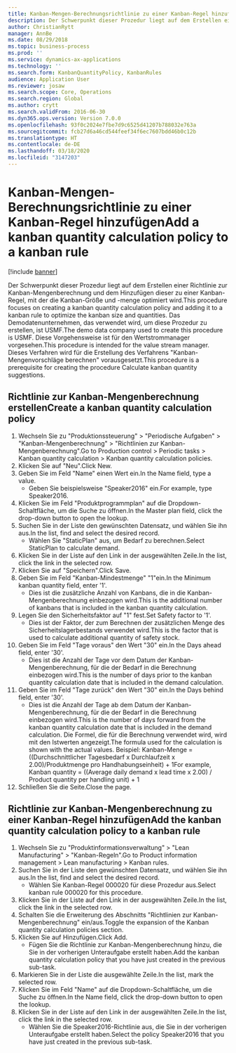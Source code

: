 ```yaml
---
title: Kanban-Mengen-Berechnungsrichtlinie zu einer Kanban-Regel hinzufügen
description: Der Schwerpunkt dieser Prozedur liegt auf dem Erstellen einer Richtlinie zur Kanban-Mengenberechnung und dem Hinzufügen dieser zu einer Kanban-Regel, mit der die Kanban-Größe und -menge optimiert wird.
author: ChristianRytt
manager: AnnBe
ms.date: 08/29/2018
ms.topic: business-process
ms.prod: ''
ms.service: dynamics-ax-applications
ms.technology: ''
ms.search.form: KanbanQuantityPolicy, KanbanRules
audience: Application User
ms.reviewer: josaw
ms.search.scope: Core, Operations
ms.search.region: Global
ms.author: crytt
ms.search.validFrom: 2016-06-30
ms.dyn365.ops.version: Version 7.0.0
ms.openlocfilehash: 93f0c2024e7fbe7d9c6525d41207b788032e763a
ms.sourcegitcommit: fcb27d6a46cd544feef34f6ec7607bdd46b0c12b
ms.translationtype: HT
ms.contentlocale: de-DE
ms.lasthandoff: 03/18/2020
ms.locfileid: "3147203"
---
```

# <a name="add-a-kanban-quantity-calculation-policy-to-a-kanban-rule"></a><span data-ttu-id="a4388-103">Kanban-Mengen-Berechnungsrichtlinie zu einer Kanban-Regel hinzufügen</span><span class="sxs-lookup"><span data-stu-id="a4388-103">Add a kanban quantity calculation policy to a kanban rule</span></span>

[!include [banner](../../includes/banner.md)]

<span data-ttu-id="a4388-104">Der Schwerpunkt dieser Prozedur liegt auf dem Erstellen einer Richtlinie zur Kanban-Mengenberechnung und dem Hinzufügen dieser zu einer Kanban-Regel, mit der die Kanban-Größe und -menge optimiert wird.</span><span class="sxs-lookup"><span data-stu-id="a4388-104">This procedure focuses on creating a kanban quantity calculation policy and adding it to a kanban rule to optimize the kanban size and quantities.</span></span> <span data-ttu-id="a4388-105">Das Demodatenunternehmen, das verwendet wird, um diese Prozedur zu erstellen, ist USMF.</span><span class="sxs-lookup"><span data-stu-id="a4388-105">The demo data company used to create this procedure is USMF.</span></span> <span data-ttu-id="a4388-106">Diese Vorgehensweise ist für den Wertstrommanager vorgesehen.</span><span class="sxs-lookup"><span data-stu-id="a4388-106">This procedure is intended for the value stream manager.</span></span> <span data-ttu-id="a4388-107">Dieses Verfahren wird für die Erstellung des Verfahrens "Kanban-Mengenvorschläge berechnen" vorausgesetzt.</span><span class="sxs-lookup"><span data-stu-id="a4388-107">This procedure is a prerequisite for creating the procedure Calculate kanban quantity suggestions.</span></span> 


## <a name="create-a-kanban-quantity-calculation-policy"></a><span data-ttu-id="a4388-108">Richtlinie zur Kanban-Mengenberechnung erstellen</span><span class="sxs-lookup"><span data-stu-id="a4388-108">Create a kanban quantity calculation policy</span></span>
1. <span data-ttu-id="a4388-109">Wechseln Sie zu "Produktionssteuerung" > "Periodische Aufgaben" > "Kanban-Mengenberechnung" > "Richtlinien zur Kanban-Mengenberechnung".</span><span class="sxs-lookup"><span data-stu-id="a4388-109">Go to Production control > Periodic tasks > Kanban quantity calculation > Kanban quantity calculation policies.</span></span>
2. <span data-ttu-id="a4388-110">Klicken Sie auf "Neu".</span><span class="sxs-lookup"><span data-stu-id="a4388-110">Click New.</span></span>
3. <span data-ttu-id="a4388-111">Geben Sie im Feld "Name" einen Wert ein.</span><span class="sxs-lookup"><span data-stu-id="a4388-111">In the Name field, type a value.</span></span>
    * <span data-ttu-id="a4388-112">Geben Sie beispielsweise "Speaker2016" ein.</span><span class="sxs-lookup"><span data-stu-id="a4388-112">For example, type Speaker2016.</span></span>  
4. <span data-ttu-id="a4388-113">Klicken Sie im Feld "Produktprogrammplan" auf die Dropdown-Schaltfläche, um die Suche zu öffnen.</span><span class="sxs-lookup"><span data-stu-id="a4388-113">In the Master plan field, click the drop-down button to open the lookup.</span></span>
5. <span data-ttu-id="a4388-114">Suchen Sie in der Liste den gewünschten Datensatz, und wählen Sie ihn aus.</span><span class="sxs-lookup"><span data-stu-id="a4388-114">In the list, find and select the desired record.</span></span>
    * <span data-ttu-id="a4388-115">Wählen Sie "StaticPlan" aus, um Bedarf zu berechnen.</span><span class="sxs-lookup"><span data-stu-id="a4388-115">Select StaticPlan to calculate demand.</span></span>  
6. <span data-ttu-id="a4388-116">Klicken Sie in der Liste auf den Link in der ausgewählten Zeile.</span><span class="sxs-lookup"><span data-stu-id="a4388-116">In the list, click the link in the selected row.</span></span>
7. <span data-ttu-id="a4388-117">Klicken Sie auf "Speichern".</span><span class="sxs-lookup"><span data-stu-id="a4388-117">Click Save.</span></span>
8. <span data-ttu-id="a4388-118">Geben Sie im Feld "Kanban-Mindestmenge" "1"ein.</span><span class="sxs-lookup"><span data-stu-id="a4388-118">In the Minimum kanban quantity field, enter '1'.</span></span>
    * <span data-ttu-id="a4388-119">Dies ist die zusätzliche Anzahl von Kanbans, die in die Kanban-Mengenberechnung einbezogen wird.</span><span class="sxs-lookup"><span data-stu-id="a4388-119">This is the additional number of kanbans that is included in the kanban quantity calculation.</span></span>  
9. <span data-ttu-id="a4388-120">Legen Sie den Sicherheitsfaktor auf "1" fest.</span><span class="sxs-lookup"><span data-stu-id="a4388-120">Set Safety factor to '1'.</span></span>
    * <span data-ttu-id="a4388-121">Dies ist der Faktor, der zum Berechnen der zusätzlichen Menge des Sicherheitslagerbestands verwendet wird.</span><span class="sxs-lookup"><span data-stu-id="a4388-121">This is the factor that is used to calculate additional quantity of safety stock.</span></span>  
10. <span data-ttu-id="a4388-122">Geben Sie im Feld "Tage voraus" den Wert "30" ein.</span><span class="sxs-lookup"><span data-stu-id="a4388-122">In the Days ahead field, enter '30'.</span></span>
    * <span data-ttu-id="a4388-123">Dies ist die Anzahl der Tage vor dem Datum der Kanban-Mengenberechnung, für die der Bedarf in die Berechnung einbezogen wird.</span><span class="sxs-lookup"><span data-stu-id="a4388-123">This is the number of days prior to the kanban quantity calculation date that is included in the demand calculation.</span></span>  
11. <span data-ttu-id="a4388-124">Geben Sie im Feld "Tage zurück" den Wert "30" ein.</span><span class="sxs-lookup"><span data-stu-id="a4388-124">In the Days behind field, enter '30'.</span></span>
    * <span data-ttu-id="a4388-125">Dies ist die Anzahl der Tage ab dem Datum der Kanban-Mengenberechnung, für die der Bedarf in die Berechnung einbezogen wird.</span><span class="sxs-lookup"><span data-stu-id="a4388-125">This is the number of days forward from the kanban quantity calculation date that is included in the demand calculation.</span></span>  <span data-ttu-id="a4388-126">Die Formel, die für die Berechnung verwendet wird, wird mit den Istwerten angezeigt.</span><span class="sxs-lookup"><span data-stu-id="a4388-126">The formula used for the calculation is shown with the actual values.</span></span> <span data-ttu-id="a4388-127">Beispiel: Kanban-Menge = ((Durchschnittlicher Tagesbedarf x Durchlaufzeit x 2.00)/Produktmenge pro Handhabungseinheit) + 1</span><span class="sxs-lookup"><span data-stu-id="a4388-127">For example,  Kanban quantity = ((Average daily demand x lead time x 2.00) / Product quantity per handling unit) + 1</span></span>  
12. <span data-ttu-id="a4388-128">Schließen Sie die Seite.</span><span class="sxs-lookup"><span data-stu-id="a4388-128">Close the page.</span></span>

## <a name="add-the-kanban-quantity-calculation-policy-to-a-kanban-rule"></a><span data-ttu-id="a4388-129">Richtlinie zur Kanban-Mengenberechnung zu einer Kanban-Regel hinzufügen</span><span class="sxs-lookup"><span data-stu-id="a4388-129">Add the kanban quantity calculation policy to a kanban rule</span></span>
1. <span data-ttu-id="a4388-130">Wechseln Sie zu "Produktinformationsverwaltung" > "Lean Manufacturing" > "Kanban-Regeln".</span><span class="sxs-lookup"><span data-stu-id="a4388-130">Go to Product information management > Lean manufacturing > Kanban rules.</span></span>
2. <span data-ttu-id="a4388-131">Suchen Sie in der Liste den gewünschten Datensatz, und wählen Sie ihn aus.</span><span class="sxs-lookup"><span data-stu-id="a4388-131">In the list, find and select the desired record.</span></span>
    * <span data-ttu-id="a4388-132">Wählen Sie Kanban-Regel 000020 für diese Prozedur aus.</span><span class="sxs-lookup"><span data-stu-id="a4388-132">Select kanban rule 000020 for this procedure.</span></span>  
3. <span data-ttu-id="a4388-133">Klicken Sie in der Liste auf den Link in der ausgewählten Zeile.</span><span class="sxs-lookup"><span data-stu-id="a4388-133">In the list, click the link in the selected row.</span></span>
4. <span data-ttu-id="a4388-134">Schalten Sie die Erweiterung des Abschnitts "Richtlinien zur Kanban-Mengenberechnung" ein/aus.</span><span class="sxs-lookup"><span data-stu-id="a4388-134">Toggle the expansion of the Kanban quantity calculation policies section.</span></span>
5. <span data-ttu-id="a4388-135">Klicken Sie auf Hinzufügen.</span><span class="sxs-lookup"><span data-stu-id="a4388-135">Click Add.</span></span>
    * <span data-ttu-id="a4388-136">Fügen Sie die Richtlinie zur Kanban-Mengenberechnung hinzu, die Sie in der vorherigen Unteraufgabe erstellt haben.</span><span class="sxs-lookup"><span data-stu-id="a4388-136">Add the kanban quantity calculation policy that you have just created in the previous sub-task.</span></span>  
6. <span data-ttu-id="a4388-137">Markieren Sie in der Liste die ausgewählte Zeile.</span><span class="sxs-lookup"><span data-stu-id="a4388-137">In the list, mark the selected row.</span></span>
7. <span data-ttu-id="a4388-138">Klicken Sie im Feld "Name" auf die Dropdown-Schaltfläche, um die Suche zu öffnen.</span><span class="sxs-lookup"><span data-stu-id="a4388-138">In the Name field, click the drop-down button to open the lookup.</span></span>
8. <span data-ttu-id="a4388-139">Klicken Sie in der Liste auf den Link in der ausgewählten Zeile.</span><span class="sxs-lookup"><span data-stu-id="a4388-139">In the list, click the link in the selected row.</span></span>
    * <span data-ttu-id="a4388-140">Wählen Sie die Speaker2016-Richtlinie aus, die Sie in der vorherigen Unteraufgabe erstellt haben.</span><span class="sxs-lookup"><span data-stu-id="a4388-140">Select the policy Speaker2016 that you have just created in the previous sub-task.</span></span>  

